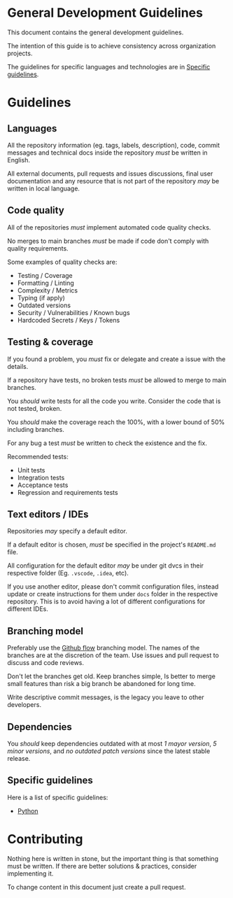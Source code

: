 # General Development Guidelines

This document contains the general development guidelines.

The intention of this guide is to achieve consistency across organization projects.

The guidelines for specific languages and technologies are in [Specific guidelines](#specific-guidelines).

# Guidelines

## Languages

All the repository information (eg. tags, labels, description), code, commit messages and technical docs inside the repository _must_ be written in English.

All external documents, pull requests and issues discussions, final user documentation and any resource that is not part of the repository _may_ be written in local language.

## Code quality

All of the repositories _must_ implement automated code quality checks.

No merges to main branches _must_ be made if code don't comply with quality requirements.

Some examples of quality checks are:

- Testing / Coverage
- Formatting / Linting
- Complexity / Metrics
- Typing (if apply)
- Outdated versions
- Security / Vulnerabilities / Known bugs
- Hardcoded Secrets / Keys / Tokens

## Testing & coverage

If you found a problem, you _must_ fix or delegate and create a issue with the details.

If a repository have tests, no broken tests _must_ be allowed to merge to main branches.

You _should_ write tests for all the code you write. Consider the code that is not tested, broken.

You _should_ make the coverage reach the 100%, with a lower bound of 50% including branches.

For any bug a test _must_ be written to check the existence and the fix.

Recommended tests:

- Unit tests
- Integration tests
- Acceptance tests
- Regression and requirements tests

## Text editors / IDEs

Repositories _may_ specify a default editor.

If a default editor is chosen, _must_ be specified in the project's `README.md` file.

All configuration for the default editor _may_ be under git dvcs in their respective folder (Eg. `.vscode`, `.idea`, etc).

If you use another editor, please don't commit configuration files, instead update or create instructions for them under `docs` folder in the respective repository. This is to avoid having a lot of different configurations for different IDEs.

## Branching model

Preferably use the [Github flow](https://guides.github.com/introduction/flow/) branching model. The names of the branches are at the discretion of the team. Use issues and pull request to discuss and code reviews.

Don't let the branches get old. Keep branches simple, Is better to merge small features than risk a big branch be abandoned for long time.

Write descriptive commit messages, is the legacy you leave to other developers.

## Dependencies

You _should_ keep dependencies outdated with at most _1 mayor version_, _5 minor versions_, and _no outdated patch versions_ since the latest stable release.

## Specific guidelines

Here is a list of specific guidelines:

- [Python](languages/python.md)

# Contributing

Nothing here is written in stone, but the important thing is that something must be written. If there are better solutions & practices, consider implementing it.

To change content in this document just create a pull request.
